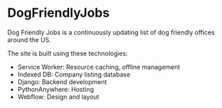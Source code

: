 # DogFriendlyJobs
Dog Friendly Jobs is a continuously updating list of dog friendly offices around the US.

The site is built using these technologies:
* Service Worker: Resource caching, offline management  
* Indexed DB: Company listing database
* Django: Backend development
* PythonAnywhere: Hosting
* Webflow: Design and layout
